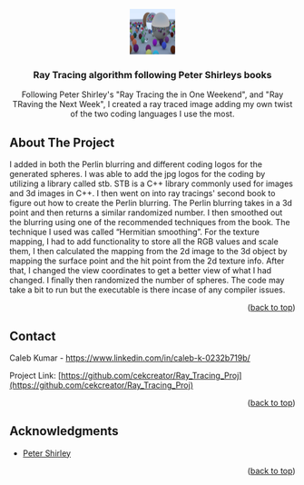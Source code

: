 
<!-- PROJECT LOGO -->
<br />
<div align="center">
  <a href="https://github.com/cekcreator/Ray_Tracing_Proj">
    <img src="img/img_from_book.jpg" alt="Logo" width="80" height="80">
  </a>

<h3 align="center">Ray Tracing algorithm following Peter Shirleys books</h3>

  <p align="center">
    Following Peter Shirley's "Ray Tracing the in One Weekend", and "Ray TRaving the Next Week", I created a ray traced 
    image adding my own twist of the two coding languages I use the most.
  </p>
</div>


<!-- ABOUT THE PROJECT -->
## About The Project

I added in both the Perlin blurring and different coding logos for the generated spheres. I was able to add the jpg logos for the coding by utilizing a library called stb. STB is a C++ library commonly used for images and 3d images in C++. I then went on into ray tracings' second book to figure out how to create the Perlin blurring. The Perlin blurring takes in a 3d point and then returns a similar randomized number. I then smoothed out the blurring using one of the recommended techniques from the book. The technique I used was called “Hermitian smoothing”. For the texture mapping, I had to add functionality to store all the RGB values and scale them, I then calculated the mapping from the 2d image to the 3d object by mapping the surface point and the hit point from the 2d texture info. After that, I changed the view coordinates to get a better view of what I had changed. I finally then randomized the number of spheres. The code may take a bit to run but the executable is there incase of any compiler issues.

<p align="right">(<a href="#readme-top">back to top</a>)</p>


<!-- CONTACT -->
## Contact

Caleb Kumar - https://www.linkedin.com/in/caleb-k-0232b719b/

Project Link: [https://github.com/cekcreator/Ray_Tracing_Proj](https://github.com/cekcreator/Ray_Tracing_Proj)

<p align="right">(<a href="#readme-top">back to top</a>)</p>


<!-- ACKNOWLEDGMENTS -->
## Acknowledgments

* [Peter Shirley](https://github.com/RayTracing)

<p align="right">(<a href="#readme-top">back to top</a>)</p>



<!-- MARKDOWN LINKS & IMAGES -->
<!-- https://www.markdownguide.org/basic-syntax/#reference-style-links -->

[linkedin-shield]: https://img.shields.io/badge/-LinkedIn-black.svg?style=for-the-badge&logo=linkedin&colorB=555
[linkedin-url]: https://linkedin.com/in/linkedin_username
